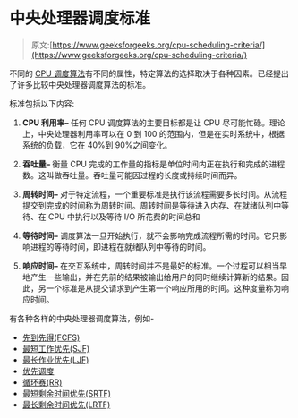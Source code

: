 # 中央处理器调度标准

> 原文:[https://www.geeksforgeeks.org/cpu-scheduling-criteria/](https://www.geeksforgeeks.org/cpu-scheduling-criteria/)

不同的 [CPU 调度算法](https://www.geeksforgeeks.org/cpu-scheduling-in-operating-systems/)有不同的属性，特定算法的选择取决于各种因素。已经提出了许多比较中央处理器调度算法的标准。

标准包括以下内容:

1.  **CPU 利用率–**
    任何 CPU 调度算法的主要目标都是让 CPU 尽可能忙碌。理论上，中央处理器利用率可以在 0 到 100 的范围内，但是在实时系统中，根据系统的负载，它在 40%到 90%之间变化。

2.  **吞吐量–**
    衡量 CPU 完成的工作量的指标是单位时间内正在执行和完成的进程数。这叫做吞吐量。吞吐量可能因过程的长度或持续时间而异。

3.  **周转时间–**
    对于特定流程，一个重要标准是执行该流程需要多长时间。从流程提交到完成的时间称为周转时间。周转时间是等待进入内存、在就绪队列中等待、在 CPU 中执行以及等待 I/O 所花费的时间总和

4.  **等待时间–**
    调度算法一旦开始执行，就不会影响完成流程所需的时间。它只影响进程的等待时间，即进程在就绪队列中等待的时间。

5.  **响应时间–**
    在交互系统中，周转时间并不是最好的标准。一个过程可以相当早地产生一些输出，并在先前的结果被输出给用户的同时继续计算新的结果。因此，另一个标准是从提交请求到产生第一个响应所用的时间。这种度量称为响应时间。

有各种各样的中央处理器调度算法，例如-

*   [先到先得(FCFS)](https://www.google.com/amp/s/www.geeksforgeeks.org/program-for-fcfs-cpu-scheduling-set-1/amp/)
*   [最短工作优先(SJF)](https://www.google.com/amp/s/www.geeksforgeeks.org/program-for-shortest-job-first-or-sjf-cpu-scheduling-set-1-non-preemptive/amp/)
*   [最长作业优先(LJF)](https://www.google.com/amp/s/www.geeksforgeeks.org/longest-job-first-ljf-cpu-scheduling-algorithm/amp/)
*   [优先调度](https://www.google.com/amp/s/www.geeksforgeeks.org/program-for-priority-cpu-scheduling-set-1/amp/)
*   [循环赛(RR)](https://www.google.com/amp/s/www.geeksforgeeks.org/program-round-robin-scheduling-set-1/amp/)
*   [最短剩余时间优先(SRTF)](https://www.google.com/amp/s/www.geeksforgeeks.org/introduction-of-shortest-remaining-time-first-srtf-algorithm/amp/)
*   [最长剩余时间优先(LRTF)](https://www.google.com/amp/s/www.geeksforgeeks.org/longest-remaining-time-first-lrtf-cpu-scheduling-algorithm/amp/)